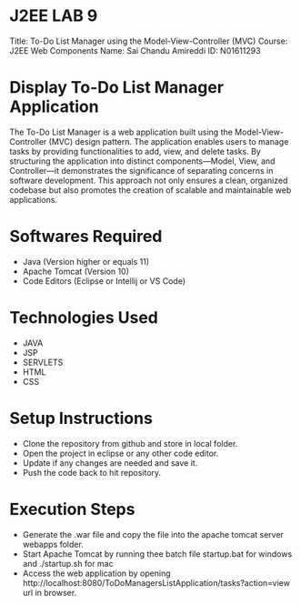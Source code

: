 # J2EE LAB 9
Title: To-Do List Manager using the Model-View-Controller (MVC)
Course: J2EE Web Components
Name: Sai Chandu Amireddi
ID: N01611293

# Display To-Do List Manager Application
The To-Do List Manager is a web application built using the Model-View-Controller (MVC) design pattern. The application enables users to manage tasks by providing functionalities to add, view, and delete tasks. By structuring the application into distinct components—Model, View, and Controller—it demonstrates the significance of separating concerns in software development. This approach not only ensures a clean, organized codebase but also promotes the creation of scalable and maintainable web applications.

# Softwares Required
- Java (Version higher or equals 11)
- Apache Tomcat (Version 10)
- Code Editors (Eclipse or Intellij or VS Code)

# Technologies Used
- JAVA
- JSP
- SERVLETS
- HTML
- CSS

# Setup Instructions
- Clone the repository from github and store in local folder.
- Open the project in eclipse or any other code editor.
- Update if any changes are needed and save it.
- Push the code back to hit repository.

# Execution Steps
- Generate the .war file and copy the file into the apache tomcat server webapps folder.
- Start Apache Tomcat by running thee batch file startup.bat for windows and ./startup.sh for mac
- Access the web application by opening http://localhost:8080/ToDoManagersListApplication/tasks?action=view url in browser.
